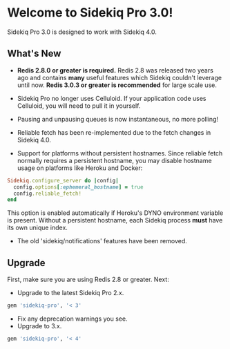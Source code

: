 # Welcome to Sidekiq Pro 3.0!

Sidekiq Pro 3.0 is designed to work with Sidekiq 4.0.

## What's New

* **Redis 2.8.0 or greater is required.**  Redis 2.8 was released two years
  ago and contains **many** useful features which Sidekiq couldn't
  leverage until now.  **Redis 3.0.3 or greater is recommended** for large
  scale use.

* Sidekiq Pro no longer uses Celluloid.  If your application code uses Celluloid,
  you will need to pull it in yourself.

* Pausing and unpausing queues is now instantaneous, no more polling!

* Reliable fetch has been re-implemented due to the fetch changes in
  Sidekiq 4.0.

* Support for platforms without persistent hostnames.  Since reliable fetch
  normally requires a persistent hostname, you may disable hostname usage on
  platforms like Heroku and Docker:
```ruby
Sidekiq.configure_server do |config|
  config.options[:ephemeral_hostname] = true
  config.reliable_fetch!
end
```
  This option is enabled automatically if Heroku's DYNO environment variable is present.
  Without a persistent hostname, each Sidekiq process **must** have its own unique index.

* The old 'sidekiq/notifications' features have been removed.

## Upgrade

First, make sure you are using Redis 2.8 or greater. Next:

* Upgrade to the latest Sidekiq Pro 2.x.
```ruby
gem 'sidekiq-pro', '< 3'
```
* Fix any deprecation warnings you see.
* Upgrade to 3.x.
```ruby
gem 'sidekiq-pro', '< 4'
```

